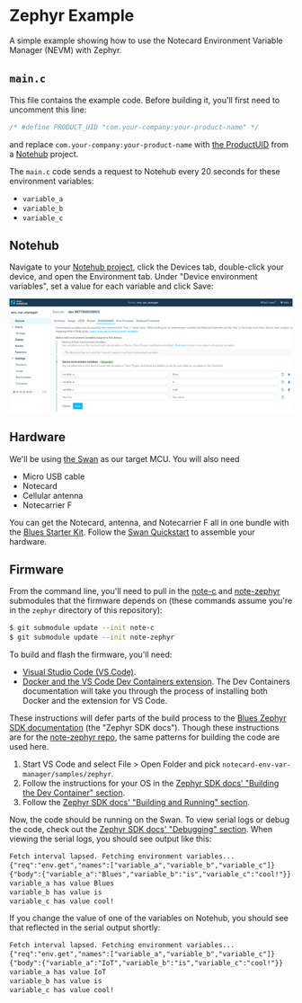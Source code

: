 # Zephyr Example

A simple example showing how to use the Notecard Environment Variable Manager (NEVM) with Zephyr.

## `main.c`

This file contains the example code. Before building it, you'll first need to uncomment this line:

```c
/* #define PRODUCT_UID "com.your-company:your-product-name" */
```

and replace `com.your-company:your-product-name` with [the ProductUID](https://dev.blues.io/notehub/notehub-walkthrough/#finding-a-productuid) from a [Notehub](https://dev.blues.io/notehub/notehub-walkthrough/) project.

The `main.c` code sends a request to Notehub every 20 seconds for these environment variables:

- `variable_a`
- `variable_b`
- `variable_c`

## Notehub

Navigate to your [Notehub project](https://notehub.io/projects), click the Devices tab, double-click your device, and open the Environment tab. Under "Device environment variables", set a value for each variable and click Save:

![Settings variables on Notehub](../../images/setting_vars_on_notehub.png "Settings variables on Notehub")

## Hardware

We'll be using [the Swan](https://dev.blues.io/swan/introduction-to-swan/) as our target MCU. You will also need

- Micro USB cable
- Notecard
- Cellular antenna
- Notecarrier F

You can get the Notecard, antenna, and Notecarrier F all in one bundle with the [Blues Starter Kit](https://shop.blues.io/collections/blues-starter-kits). Follow the [Swan Quickstart](https://dev.blues.io/quickstart/swan-quickstart) to assemble your hardware.

## Firmware

From the command line, you'll need to pull in the [note-c](https://github.com/blues/note-c) and [note-zephyr](https://github.com/blues/note-zephyr) submodules that the firmware depends on (these commands assume you're in the `zephyr` directory of this repository):

```sh
$ git submodule update --init note-c
$ git submodule update --init note-zephyr
```

To build and flash the firmware, you'll need:

* [Visual Studio Code (VS Code)](https://code.visualstudio.com/).
* [Docker and the VS Code Dev Containers extension](https://code.visualstudio.com/docs/devcontainers/containers). The Dev Containers documentation will take you through the process of installing both Docker and the extension for VS Code.

These instructions will defer parts of the build process to the [Blues Zephyr SDK documentation](https://dev.blues.io/tools-and-sdks/firmware-libraries/zephyr-sdk) (the "Zephyr SDK docs"). Though these instructions are for the [note-zephyr repo](https://github.com/blues/note-zephyr), the same patterns for building the code are used here.

1. Start VS Code and select File > Open Folder and pick `notecard-env-var-manager/samples/zephyr`.
1. Follow the instructions for your OS in the [Zephyr SDK docs' "Building the Dev Container" section](https://dev.blues.io/tools-and-sdks/firmware-libraries/zephyr-sdk/#building-the-dev-container).
1. Follow the [Zephyr SDK docs' "Building and Running" section](https://dev.blues.io/tools-and-sdks/firmware-libraries/zephyr-sdk/#building-and-running).

Now, the code should be running on the Swan. To view serial logs or debug the code, check out the [Zephyr SDK docs' "Debugging" section](https://dev.blues.io/tools-and-sdks/firmware-libraries/zephyr-sdk/#debugging). When viewing the serial logs, you should see output like this:

```
Fetch interval lapsed. Fetching environment variables...
{"req":"env.get","names":["variable_a","variable_b","variable_c"]}
{"body":{"variable_a":"Blues","variable_b":"is","variable_c":"cool!"}}
variable_a has value Blues
variable_b has value is
variable_c has value cool!
```

If you change the value of one of the variables on Notehub, you should see that reflected in the serial output shortly:

```
Fetch interval lapsed. Fetching environment variables...
{"req":"env.get","names":["variable_a","variable_b","variable_c"]}
{"body":{"variable_a":"IoT","variable_b":"is","variable_c":"cool!"}}
variable_a has value IoT
variable_b has value is
variable_c has value cool!
```
